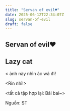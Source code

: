 ```yaml
---
title: "Servan of evil♥"
date: 2025-06-12T22:34:07Z
slug: servan-of-evil
draft: false
---
```


## Servan of evil♥

## Lazy cat

< ảnh này nhìn ác wá đi!

 

 

 

 

 

<Rin nhỉ!>

 

 

 

 

<tất cả tập hợp lại: Bái bai~>
 
Nguồn: ST